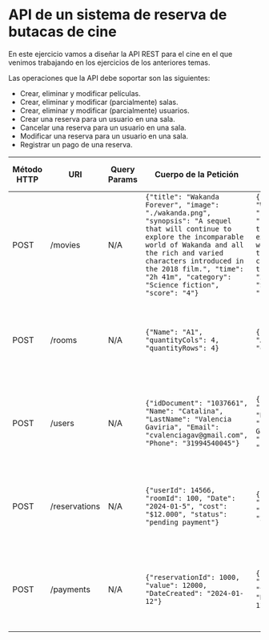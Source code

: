 # API de un sistema de reserva de butacas de cine

En este ejercicio vamos a diseñar la API REST para el cine en el que venimos trabajando en los ejercicios de los anteriores temas.

Las operaciones que la API debe soportar son las siguientes:
- Crear, eliminar y modificar películas.
- Crear, eliminar y modificar (parcialmente) salas.
- Crear, eliminar y modificar (parcialmente) usuarios.
- Crear una reserva para un usuario en una sala.
- Cancelar una reserva para un usuario en una sala.
- Modificar una reserva para un usuario en una sala.
- Registrar un pago de una reserva.

| Método HTTP                            | URI                   | Query Params  | Cuerpo de la Petición                                 | Cuerpo de la Respuesta                | Códigos de Respuesta                                |
|----------------------------------------|-----------------------|---------------|-----------------------------------------|---------------------------------------|---------------------------------------------------|
| POST                                   | /movies                 | N/A          | `{"title": "Wakanda Forever", "image": "./wakanda.png", "synopsis": "A sequel that will continue to explore the incomparable world of Wakanda and all the rich and varied characters introduced in the 2018 film.", "time": "2h 41m", "category": "Science fiction", "score": "4"}`                           | `{"movieId": 1, "title": "Wakanda Forever", "image": "./wakanda.png", "synopsis": "A sequel that will continue to explore the incomparable world of Wakanda and all the rich and varied characters introduced in the 2018 film.", "time": "2h 41m", "category": "Science fiction", "score": "4"}`             | 201 Created<br/>400 Bad Request<br/>500 Internal Server Error |
| POST                                   | /rooms                 | N/A          | `{"Name": "A1", "quantityCols": 4, "quantityRows": 4}`                     | `{"roomId": 100, "Name": "A1", "quantityCols": 4, "quantityRows": 4}`             | 201 Created<br/>400 Bad Request<br/>500 Internal Server Error |
| POST                                   | /users                 | N/A          | `{"idDocument": "1037661", "Name": "Catalina", "LastName": "Valencia Gaviria", "Email": "cvalenciagav@gmail.com", "Phone": "31994540045"}`                     | `{"userId": 14566, "idDocument": "1037661", "Name": "Catalina", "LastName": "Valencia Gaviria", "Email": "cvalenciagav@gmail.com", "Phone": "31994540045"}`             | 201 Created<br/>400 Bad Request<br/>500 Internal Server Error |
| POST                                   | /reservations                 | N/A          | `{"userId": 14566, "roomId": 100, "Date": "2024-01-5", "cost": "$12.000", "status": "pending payment"}`               | `{"reservationId": 1000, "userId": 14566, "roomId": 100, "Date": "2024-01-5"}`             | 201 Created<br/>400 Bad Request<br/>500 Internal Server Error |
| POST                                   | /payments                 | N/A          | `{"reservationId": 1000, "value": 12000, "DateCreated": "2024-01-12"}`     | `{"paymentId": 45656, "reservationId": 1000, "value": 12000, "DateCreated": "2024-01-12"}`             | 201 Created<br/>400 Bad Request<br/>500 Internal Server Error |
